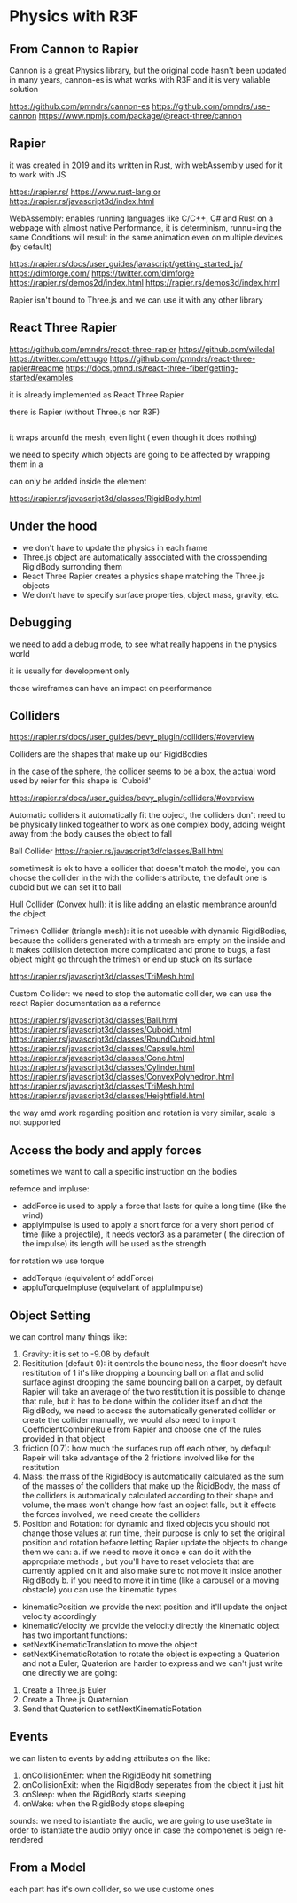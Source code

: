 # Physics with R3F 

## From Cannon to Rapier
Cannon is a great Physics library, but the original code hasn't been updated in many years, cannon-es is what works with R3F and it is very valiable solution 

https://github.com/pmndrs/cannon-es
https://github.com/pmndrs/use-cannon
https://www.npmjs.com/package/@react-three/cannon

## Rapier
it was created in 2019 and its written in Rust, with webAssembly used for it to work with JS

https://rapier.rs/
https://www.rust-lang.or
https://rapier.rs/javascript3d/index.html

WebAssembly: enables running languages like C/C++, C# and Rust on a webpage with almost native Performance, it is determinism, runnu=ing the same Conditions will result in the same animation even on multiple devices (by default)

https://rapier.rs/docs/user_guides/javascript/getting_started_js/
https://dimforge.com/
https://twitter.com/dimforge
https://rapier.rs/demos2d/index.html
https://rapier.rs/demos3d/index.html

Rapier isn't bound to Three.js and we can use it with any other library

## React Three Rapier
https://github.com/pmndrs/react-three-rapier
https://github.com/wiledal
https://twitter.com/etthugo
https://github.com/pmndrs/react-three-rapier#readme
https://docs.pmnd.rs/react-three-fiber/getting-started/examples

it is already implemented as React Three Rapier 

there is Rapier (without Three.js nor R3F) 

## <Physics>
it wraps arounfd the mesh, even light ( even though it does nothing)

we need to specify which objects are going to be affected by wrapping them in a <RigidBody>

<RigidBody> can only be added inside the <Physics> element

https://rapier.rs/javascript3d/classes/RigidBody.html

## Under the hood 
* we don't have to update the physics in each frame
* Three.js object are automatically associated with the crosspending RigidBody surronding them
* React Three Rapier creates a physics shape matching the Three.js objects
* We don't have to specify surface properties, object mass, gravity, etc. 

 ## Debugging 
 we need to add a debug mode, to see what really happens in the physics world

 it is usually for development only 

 those wireframes can have an impact on peerformance

 ## Colliders
 https://rapier.rs/docs/user_guides/bevy_plugin/colliders/#overview

 Colliders are the shapes that make up our RigidBodies

 in the case of the sphere, the collider seems to be a box, the actual word used by reier for this shape is 'Cuboid'

 https://rapier.rs/docs/user_guides/bevy_plugin/colliders/#overview

 Automatic colliders it automatically fit the object, the colliders don't need to be physically linked togeather to work as one complex body, adding weight away from the body causes the object to fall 

 Ball Collider
 https://rapier.rs/javascript3d/classes/Ball.html

 sometimesit is ok to have a collider that doesn't match the model, you can choose the collider in the <RigidBody> with the colliders attribute, the default one is cuboid but we can set it to ball

 Hull Collider (Convex hull): it is like adding an elastic membrance arounfd the object
 

 Trimesh Collider (triangle mesh): it is not useable with dynamic RigidBodies, because the colliders generated with a trimesh are empty on the inside and it makes collision detection more complicated and prone to bugs, a fast object might go through the trimesh or end up stuck on its surface

 https://rapier.rs/javascript3d/classes/TriMesh.html

 Custom Collider: we need to stop the automatic collider, we can use the react Rapier documentation as a refernce

 https://rapier.rs/javascript3d/classes/Ball.html
 https://rapier.rs/javascript3d/classes/Cuboid.html
 https://rapier.rs/javascript3d/classes/RoundCuboid.html
 https://rapier.rs/javascript3d/classes/Capsule.html
 https://rapier.rs/javascript3d/classes/Cone.html
 https://rapier.rs/javascript3d/classes/Cylinder.html
 https://rapier.rs/javascript3d/classes/ConvexPolyhedron.html
 https://rapier.rs/javascript3d/classes/TriMesh.html
 https://rapier.rs/javascript3d/classes/Heightfield.html

 the way <RigidBody> amd <mesh> work regarding position and rotation is very similar, scale is not supported

## Access the body and apply forces
sometimes we want to call a specific instruction on the bodies

refernce and impluse:
* addForce is used to apply a force that lasts for quite a long time (like the wind)
* applyImpulse is used to apply a short force for a very short period of time (like a projectile), it needs vector3 as a parameter ( the direction of the impulse) its length will be used as the strength 

for rotation we use torque
* addTorque (equivalent of addForce)
* appluTorqueImpluse (equivelant of appluImpulse) 

## Object Setting
we can control many things like:
 1. Gravity: it is set to -9.08 by default 
 2. Resititution (default 0): it controls the bounciness, the floor doesn't have resititution of 1 it's like dropping a bouncing ball on a flat and solid surface aginst dropping the same bouncing ball on a carpet, by default Rapier will take an average of the two restitution it is possible to change that rule, but it has to be done within the collider itself an dnot the RigidBody, we need to access the automatically generated collider or create the collider manually, we would also need to import CoefficientCombineRule from Rapier and choose one of the rules provided in that object
 3. friction (0.7): how much the surfaces rup off each other, by defaqult Rapeir will take advantage of the 2 frictions involved like for the restitution
 4. Mass: the mass of the RigidBody is automatically calculated as the sum of the masses of the colliders that make up the RigidBody, the mass of the colliders is automatically calculated according to their shape and volume, the mass won't change how fast an object falls, but it effects the forces involved, we need create the colliders
 5. Position and Rotation: for dynamic and fixed objects you should not change those values at run time, their purpose is only to set the original position and rotation befaore letting Rapier update the objects to change them we can:
  a. if we need to move it once e can do it with the appropriate methods , but you'll have to reset velociets that are currently applied on it and also make sure to not move it inside another RigidBody
  b. if you need to move it in time (like a carousel or a moving obstacle) you can use the kinematic types
   * kinematicPosition we provide the next position and it'll update the onject velocity accordingly 
   * kinematicVelocity we provide the velocity directly
the kinematic object has two important functions:
 * setNextKinematicTranslation to move the object 
 * setNextKinematicRotation to rotate the object is expecting a Quaterion and not a Euler, Quaterion are harder to express and we can't just write one directly we are going:
  1. Create a Three.js Euler
  2. Create a Three.js Quaternion
  3. Send that Quaterion to setNextKinematicRotation 

## Events
 we can listen to events by adding attributes on the <RigidBody> like:
  1. onCollisionEnter: when the RigidBody hit something
  2. onCollisionExit: when the RigidBody seperates from the object it just hit
  3. onSleep: when the RigidBody starts sleeping
  4. onWake: when the RigidBody stops sleeping

sounds: we need to istantiate the audio, we are going to use useState in order to istantiate the audio onlyy once in case the componenet is beign re-rendered

## From a Model
each part has it's own collider, so we use custome ones